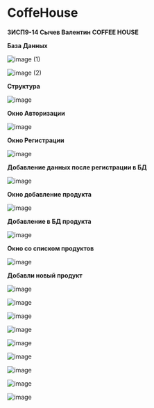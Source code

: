 # CoffeHouse

<b>3ИСП9-14 Сычев Валентин COFFEE HOUSE</b>

<b> База Данных </b>


![image (1)](https://user-images.githubusercontent.com/116540788/220069111-68aa3be8-ee23-47eb-b6f0-fc54567519d5.png)


![image (2)](https://user-images.githubusercontent.com/116540788/220069149-909f62c2-34ef-49b5-bf73-e4b5a5ac2a14.png)

<b>Структура</b>


![image](https://user-images.githubusercontent.com/116540788/220069699-9dc65d8d-0c63-4b78-8f09-8489e0fbee34.png)


<b>Окно Авторизации</b>


![image](https://user-images.githubusercontent.com/116540788/231801336-d03f5e00-78b4-46bc-97c1-5952d0cff79e.png)


<b>Окно Регистрации</b>


![image](https://user-images.githubusercontent.com/116540788/231801808-fd9f25f7-3d16-45ac-947a-be6608f638d8.png)


<b>Добавление данных после регистрации в БД</b>


![image](https://user-images.githubusercontent.com/116540788/220070570-53e1c74b-cb2b-443d-8f97-b38b8aed5d61.png)


<b>Окно добавление продукта</b>


![image](https://user-images.githubusercontent.com/116540788/220070737-85cdfdb0-3e8e-4a66-990c-c1e4795d075c.png)


<b>Добавление в БД продукта</b>


![image](https://user-images.githubusercontent.com/116540788/220071018-2f25383d-903c-461e-b48d-659dc948fa5d.png)


<b>Окно со списком продуктов</b>


![image](https://user-images.githubusercontent.com/116540788/220127078-121409fb-bdf8-4c01-8911-7f2dddddf98b.png)


<b>Добавли новый продукт</b>


![image](https://user-images.githubusercontent.com/116540788/220127224-8e626c5e-ff10-4aa3-877f-11c4180e2b47.png)



![image](https://user-images.githubusercontent.com/116540788/231233419-2e735447-b59c-4d72-99d1-802c830b9f31.png)



![image](https://user-images.githubusercontent.com/116540788/231233543-25bbfb37-854f-4db9-92b0-7f64128d16de.png)



![image](https://user-images.githubusercontent.com/116540788/231233687-7c82ad8f-e109-4fbd-b5d3-cb097365d7e2.png)



![image](https://user-images.githubusercontent.com/116540788/231233785-25915ef3-316a-4974-afc4-086c7da5e4b0.png)


![image](https://user-images.githubusercontent.com/116540788/231751251-22ee8146-9b1b-49fe-95a7-a5ade5b9a1b8.png)


![image](https://user-images.githubusercontent.com/116540788/231751329-f12ff064-489a-4707-aa00-5c4b0bd12523.png)


![image](https://user-images.githubusercontent.com/116540788/231801003-cb924472-7c3e-42de-aea1-c2009ed70ad5.png)


![image](https://user-images.githubusercontent.com/116540788/231801463-3d7f504a-3994-4bf2-ab3b-2d63669c0735.png)

